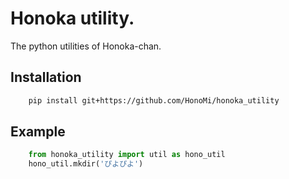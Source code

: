 # Honoka utility.
The python utilities of Honoka-chan.



## Installation
```sh
    pip install git+https://github.com/HonoMi/honoka_utility
```



## Example
```python
    from honoka_utility import util as hono_util
    hono_util.mkdir('ぴよぴよ')
```
